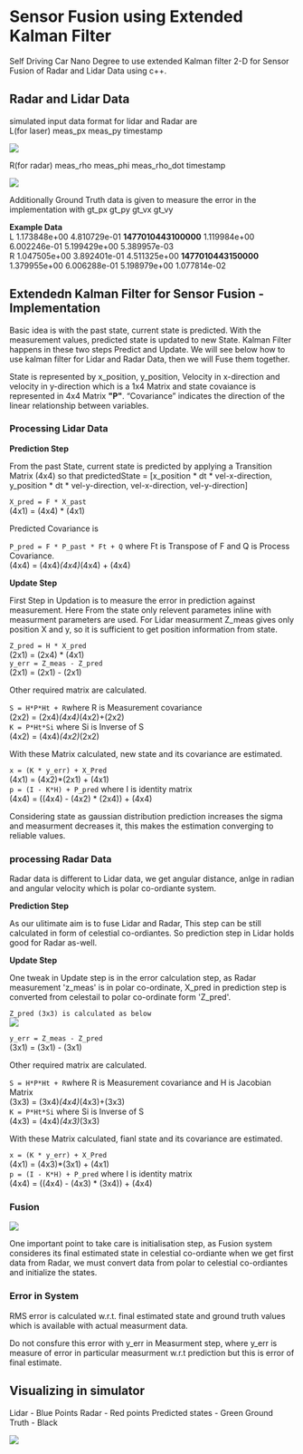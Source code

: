 # Sensor Fusion using Extended Kalman Filter

Self Driving Car Nano Degree to use extended Kalman filter 2-D for Sensor Fusion of Radar and Lidar Data using c++. 

## Radar and Lidar Data

simulated input data format for lidar and Radar are  
L(for laser) meas_px meas_py timestamp

![](/IMG/1.jpg)

R(for radar) meas_rho meas_phi meas_rho_dot timestamp

![](/IMG/2.jpg)

Additionally Ground Truth data is given to measure the error in the implementation with  gt_px gt_py gt_vx gt_vy

**Example Data**  
L	1.173848e+00	4.810729e-01	**1477010443100000**	1.119984e+00	6.002246e-01	5.199429e+00	5.389957e-03  
R	1.047505e+00	3.892401e-01	4.511325e+00	**1477010443150000**	1.379955e+00	6.006288e-01	5.198979e+00	1.077814e-02

## Extendedn Kalman Filter for Sensor Fusion - Implementation

Basic idea is with the past state, current state is predicted. With the measurement values, predicted state is updated to new State. Kalman Filter happens in these two steps Predict and Update. We will see below how to use kalman filter for Lidar and Radar Data, then we will Fuse them together.

State is represented by x_position, y_position, Velocity in x-direction and velocity in y-direction which is a 1x4 Matrix and state covaiance is represented in 4x4 Matrix **"P"**. “Covariance” indicates the direction of the linear relationship between variables. 

### Processing Lidar Data 

**Prediction Step**

From the past State, current state is predicted by applying a Transition Matrix (4x4) so that predictedState = [x_position * dt * vel-x-direction, y_position * dt * vel-y-direction, vel-x-direction, vel-y-direction]

`X_pred = F * X_past`  
(4x1) = (4x4) * (4x1)

Predicted Covariance is

`P_pred = F * P_past * Ft + Q` where Ft is Transpose of F and Q is Process Covariance.  
(4x4) = (4x4)*(4x4)*(4x4) + (4x4)

**Update Step**

First Step in Updation is to measure the error in prediction against measurement. Here From the state only relevent parametes inline with measurment parameters are used. For Lidar measurment Z_meas gives only position X and y, so it is sufficient to get position information from state.

`Z_pred = H * X_pred`  
(2x1) = (2x4) * (4x1)  
`y_err = Z_meas - Z_pred`  
(2x1) = (2x1) - (2x1)

Other required matrix are calculated.

`S = H*P*Ht + R`where R is Measurement covariance  
(2x2) = (2x4)*(4x4)*(4x2)+(2x2)  
`K = P*Ht*Si` where Si is Inverse of S  
(4x2) = (4x4)*(4x2)*(2x2)

With these Matrix calculated, new state and its covariance are estimated.

`x = (K * y_err) + X_Pred`  
(4x1) = (4x2)*(2x1)  + (4x1)  
`p = (I - K*H) + P_pred` where I is identity matrix  
(4x4) = ((4x4) - (4x2) * (2x4)) + (4x4)

Considering state as gaussian distribution prediction increases the sigma and measurment decreases it, this makes the estimation converging to reliable values.

### processing Radar Data

Radar data is different to Lidar data, we get angular distance, anlge in radian and angular velocity which is polar co-ordiante system. 

**Prediction Step**

As our ulitimate aim is to fuse Lidar and Radar, This step can be still calculated in form of celestial co-ordiantes. So prediction step in Lidar holds good for Radar as-well.

**Update Step**

One tweak in Update step is in the error calculation step, as Radar measurement 'z_meas' is in polar co-ordinate, X_pred in prediction step is converted from celestail to polar co-ordinate form 'Z_pred'.  

`Z_pred (3x3) is calculated as below`  
![](/IMG/4.jpg)

`y_err = Z_meas - Z_pred`  
(3x1) = (3x1) - (3x1)

Other required matrix are calculated.

`S = H*P*Ht + R`where R is Measurement covariance and H is Jacobian Matrix  
(3x3) = (3x4)*(4x4)*(4x3)+(3x3)  
`K = P*Ht*Si` where Si is Inverse of S  
(4x3) = (4x4)*(4x3)*(3x3)

With these Matrix calculated, fianl state and its covariance are estimated.

`x = (K * y_err) + X_Pred`  
(4x1) = (4x3)*(3x1)  + (4x1)  
`p = (I - K*H) + P_pred` where I is identity matrix  
(4x4) = ((4x4) - (4x3) * (3x4)) + (4x4)

### Fusion

![](/IMG/3.jpg)

One important point to take care is initialisation step, as Fusion system consideres its final estimated state in celestial co-ordiante when we get first data from Radar, we must convert data from polar to celestial co-ordiantes and initialize the states.

### Error in System

RMS error is calculated w.r.t. final estimated state and ground truth values which is available with actual measurment data.

Do not consfure this error with y_err in Measurment step, where y_err is measure of error in particular measurment w.r.t prediction but this is error of final estimate. 

## Visualizing in simulator

Lidar - Blue Points
Radar - Red points
Predicted states - Green
Ground Truth - Black

![](/IMG/5.gif)
